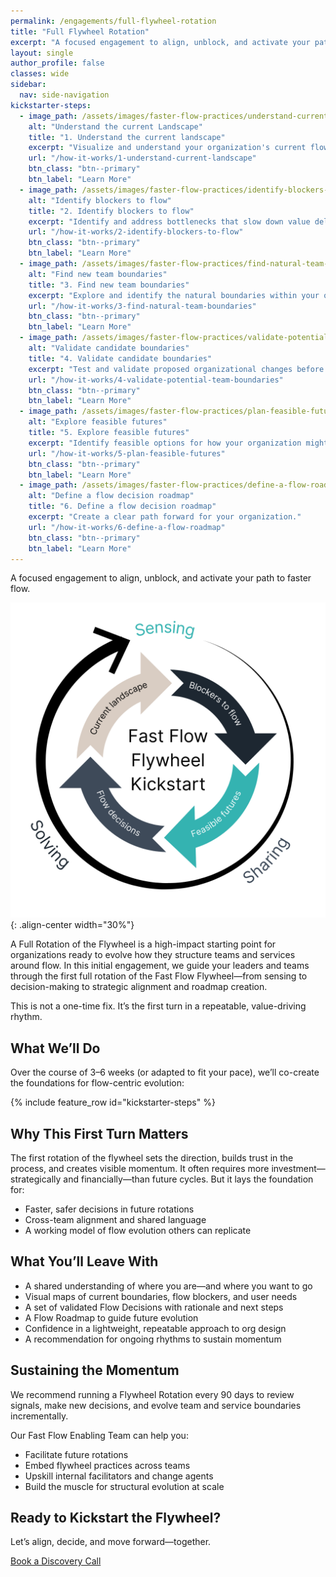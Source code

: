 ```yaml
---
permalink: /engagements/full-flywheel-rotation
title: "Full Flywheel Rotation"
excerpt: "A focused engagement to align, unblock, and activate your path to faster flow."
layout: single
author_profile: false
classes: wide
sidebar:
  nav: side-navigation
kickstarter-steps:
  - image_path: /assets/images/faster-flow-practices/understand-current-landscape.png
    alt: "Understand the current Landscape"
    title: "1. Understand the current landscape"
    excerpt: "Visualize and understand your organization's current flow patterns and boundaries."
    url: "/how-it-works/1-understand-current-landscape"
    btn_class: "btn--primary"
    btn_label: "Learn More"
  - image_path: /assets/images/faster-flow-practices/identify-blockers-to-flow.png
    alt: "Identify blockers to flow"
    title: "2. Identify blockers to flow"
    excerpt: "Identify and address bottlenecks that slow down value delivery."
    url: "/how-it-works/2-identify-blockers-to-flow"
    btn_class: "btn--primary"
    btn_label: "Learn More"
  - image_path: /assets/images/faster-flow-practices/find-natural-team-boundaries.png
    alt: "Find new team boundaries"
    title: "3. Find new team boundaries"
    excerpt: "Explore and identify the natural boundaries within your organization."
    url: "/how-it-works/3-find-natural-team-boundaries"
    btn_class: "btn--primary"
    btn_label: "Learn More"
  - image_path: /assets/images/faster-flow-practices/validate-potential-boundaries.png
    alt: "Validate candidate boundaries"
    title: "4. Validate candidate boundaries"
    excerpt: "Test and validate proposed organizational changes before implementation."
    url: "/how-it-works/4-validate-potential-team-boundaries"
    btn_class: "btn--primary"
    btn_label: "Learn More"
  - image_path: /assets/images/faster-flow-practices/plan-feasible-futures.png
    alt: "Explore feasible futures"
    title: "5. Explore feasible futures"
    excerpt: "Identify feasible options for how your organization might evolve."
    url: "/how-it-works/5-plan-feasible-futures"
    btn_class: "btn--primary"
    btn_label: "Learn More"
  - image_path: /assets/images/faster-flow-practices/define-a-flow-roadmap.png
    alt: "Define a flow decision roadmap"
    title: "6. Define a flow decision roadmap"
    excerpt: "Create a clear path forward for your organization."
    url: "/how-it-works/6-define-a-flow-roadmap"
    btn_class: "btn--primary"
    btn_label: "Learn More"
---
```


A focused engagement to align, unblock, and activate your path to faster flow.

![Flywheel Kickstarter](/assets/images/flywheel-kickstarter.png){: .align-center width="30%"}

A Full Rotation of the Flywheel is a high-impact starting point for organizations ready to evolve how they structure teams and services around flow. In this initial engagement, we guide your leaders and teams through the first full rotation of the Fast Flow Flywheel—from sensing to decision-making to strategic alignment and roadmap creation.

This is not a one-time fix. It’s the first turn in a repeatable, value-driving rhythm.

## What We’ll Do

Over the course of 3–6 weeks (or adapted to fit your pace), we’ll co-create the foundations for flow-centric evolution:

{% include feature_row id="kickstarter-steps" %}

## Why This First Turn Matters

The first rotation of the flywheel sets the direction, builds trust in the process, and creates visible momentum. It often requires more investment—strategically and financially—than future cycles. But it lays the foundation for:

- Faster, safer decisions in future rotations
- Cross-team alignment and shared language
- A working model of flow evolution others can replicate

## What You’ll Leave With

- A shared understanding of where you are—and where you want to go
- Visual maps of current boundaries, flow blockers, and user needs
- A set of validated Flow Decisions with rationale and next steps
- A Flow Roadmap to guide future evolution
- Confidence in a lightweight, repeatable approach to org design
- A recommendation for ongoing rhythms to sustain momentum

## Sustaining the Momentum

We recommend running a Flywheel Rotation every 90 days to review signals, make new decisions, and evolve team and service boundaries incrementally.

Our Fast Flow Enabling Team can help you:

- Facilitate future rotations
- Embed flywheel practices across teams
- Upskill internal facilitators and change agents
- Build the muscle for structural evolution at scale

## Ready to Kickstart the Flywheel?

Let’s align, decide, and move forward—together.

[Book a Discovery Call](/discovery-call)

<!-- [Download the Engagement Overview PDF](/assets/pdf/kickstart-your-flywheel.pdf) -->
